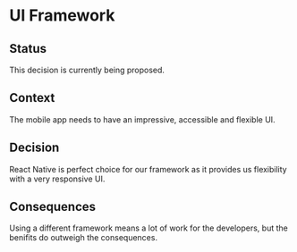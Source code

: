 # UI Framework

## Status
This decision is currently being proposed.

## Context
The mobile app needs to have an impressive, accessible and flexible UI.

## Decision
React Native is perfect choice for our framework as it provides us flexibility with a very responsive UI.

## Consequences
Using a different framework means a lot of work for the developers, but the benifits do outweigh the consequences.